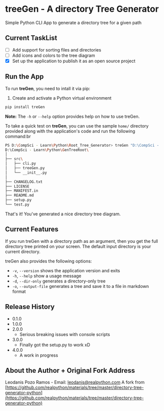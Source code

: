 # treeGen -  A directory Tree Generator

Simple Python CLI App to generate a directory tree for a given path

## Current TaskList

- [ ] Add support for sorting files and directories
- [ ] Add icons and colors to the tree diagram
- [X] Set up the application to publish it as an open source project

## Run the App

To run **treGen**, you need to intall it via pip:

1. Create and activate a Python virtual environment

```sh
pip install treGen
```

**Note:** The `-h` or `--help` option provides help on how to use treGen.

To take a quick test on **treGen**, you can use the sample `home/` directory provided along with the application's code and run the following command:br

```sh
PS D:\CompSci - Learn\Python\Root_Tree_Generator> treGen "D:\CompSci - Learn\Python\GenTreeRoot"
D:\CompSci - Learn\Python\GenTreeRoot\
│
├── src\
│   ├── cli.py
│   ├── treeGen.py
│   └── __init__.py
│
├── CHANGELOG.txt
├── LICENSE
├── MANIFEST.in
├── README.md
├── setup.py
└── test.py
```

That's it! You've generated a nice directory tree diagram.

## Current Features

If you run treGen with a directory path as an argument, then you get the full directory tree printed on your screen. The default input directory is your current directory.

treGen also provides the following options:

- `-v`, `--version` shows the application version and exits
- `-h`, `--help` show a usage message
- `-d`, `--dir-only` generates a directory-only tree
- `-o`, `--output-file` generates a tree and save it to a file in markdown format

## Release History

- 0.1.0
- 1.0.0
- 2.0.0
  - Serious breaking issues with console scripts
- 3.0.0
  - Finally got the setup.py to work xD
- 4.0.0
  - A work in progress

## About the Author + Original Fork Address

Leodanis Pozo Ramos - Email: leodanis@realpython.com
A fork from [https://github.com/realpython/materials/tree/master/directory-tree-generator-python](https://github.com/realpython/materials/tree/master/directory-tree-generator-python)
